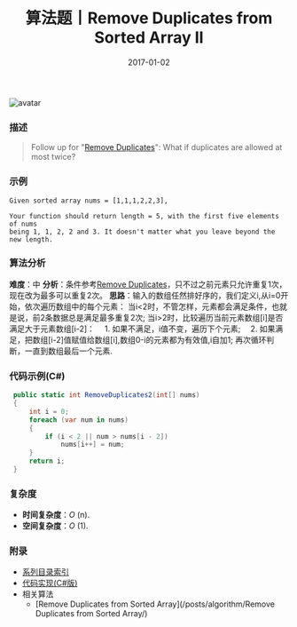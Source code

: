 ﻿---
title: 算法题丨Remove Duplicates from Sorted Array II
tags:
  - 算法
  - 编程技巧
  - 数据结构  
categories: 计算机基础
date: 2017-01-02
---
![avatar](/uploads/images/e4ec8743-c64c-4c29-8381-85f8acd01b8c.jpg)
### 描述
>Follow up for "[Remove Duplicates](/posts/algorithm/RemoveDuplicates/)":
What if duplicates are allowed at most twice?

### 示例
 ```
Given sorted array nums = [1,1,1,2,2,3],

Your function should return length = 5, with the first five elements of nums 
being 1, 1, 2, 2 and 3. It doesn't matter what you leave beyond the new length.
 ```
<!-- more -->
### 算法分析
**难度**：中
**分析**：条件参考[Remove Duplicates](/posts/algorithm/RemoveDuplicates/)，只不过之前元素只允许重复1次，现在改为最多可以重复2次。
**思路**：输入的数组任然排好序的，我们定义i,从i=0开始，依次遍历数组中的每个元素：
当i<2时，不管怎样，元素都会满足条件，也就是说，前2条数据总是满足最多重复2次;
当i>2时，比较遍历当前元素数组[i]是否满足大于元素数组[i-2]：
&emsp;1. 如果不满足，i值不变，遍历下个元素;
&emsp;2. 如果满足，把数组[i-2]值赋值给数组[i],数组0-i的元素都为有效值,i自加1;
再次循环判断，一直到数组最后一个元素.

### 代码示例(C#)
```csharp
 public static int RemoveDuplicates2(int[] nums)
 {
     int i = 0;
     foreach (var num in nums)
     {
         if (i < 2 || num > nums[i - 2])
             nums[i++] = num;
     }
     return i;
 }                                             
 ```
### 复杂度
- **时间复杂度**：*O* (n). 
- **空间复杂度**：*O* (1).

### 附录
- [系列目录索引](/posts/algorithm/index/)
- [代码实现(C#版)](https://github.com/lizzie2008/LeetCode.git)
- 相关算法
	- [Remove Duplicates from Sorted Array](/posts/algorithm/Remove Duplicates from Sorted Array/)



